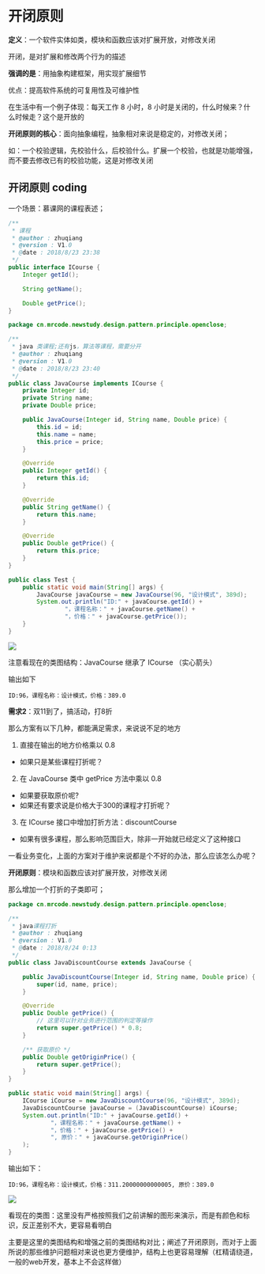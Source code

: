 # 开闭原则

**定义**：一个软件实体如类，模块和函数应该对扩展开放，对修改关闭

开闭，是对扩展和修改两个行为的描述

**强调的是**：用抽象构建框架，用实现扩展细节

优点：提高软件系统的可复用性及可维护性

在生活中有一个例子体现：每天工作 8 小时，8 小时是关闭的，什么时候来？什么时候走？这个是开放的

**开闭原则的核心**：面向抽象编程，抽象相对来说是稳定的，对修改关闭；

如：一个校验逻辑，先校验什么，后校验什么。扩展一个校验，也就是功能增强，而不要去修改已有的校验功能，这是对修改关闭

## 开闭原则 coding

一个场景：慕课网的课程表述；

```java
/**
 * 课程
 * @author : zhuqiang
 * @version : V1.0
 * @date : 2018/8/23 23:38
 */
public interface ICourse {
    Integer getId();

    String getName();

    Double getPrice();
}

```

```java
package cn.mrcode.newstudy.design.pattern.principle.openclose;

/**
 * java 类课程;还有js，算法等课程，需要分开
 * @author : zhuqiang
 * @version : V1.0
 * @date : 2018/8/23 23:40
 */
public class JavaCourse implements ICourse {
    private Integer id;
    private String name;
    private Double price;

    public JavaCourse(Integer id, String name, Double price) {
        this.id = id;
        this.name = name;
        this.price = price;
    }

    @Override
    public Integer getId() {
        return this.id;
    }

    @Override
    public String getName() {
        return this.name;
    }

    @Override
    public Double getPrice() {
        return this.price;
    }
}

```

```java
public class Test {
    public static void main(String[] args) {
        JavaCourse javaCourse = new JavaCourse(96, "设计模式", 389d);
        System.out.println("ID:" + javaCourse.getId() +
                "，课程名称：" + javaCourse.getName() +
                "，价格：" + javaCourse.getPrice());
    }
}
```

![](assets/markdown-img-paste-20180824000236410.png)

注意看现在的类图结构：JavaCourse 继承了 ICourse （实心箭头）

输出如下

```
ID:96，课程名称：设计模式，价格：389.0
```

**需求2**：双11到了，搞活动，打8折

那么方案有以下几种，都能满足需求，来说说不足的地方

1. 直接在输出的地方价格乘以 0.8
  - 如果只是某些课程打折呢？
2. 在 JavaCourse 类中 getPrice 方法中乘以 0.8
  - 如果要获取原价呢?
  - 如果还有要求说是价格大于300的课程才打折呢？
3. 在 ICourse 接口中增加打折方法：discountCourse
  - 如果有很多课程，那么影响范围巨大，除非一开始就已经定义了这种接口

一看业务变化，上面的方案对于维护来说都是个不好的办法，那么应该怎么办呢？

**开闭原则**：模块和函数应该对扩展开放，对修改关闭

那么增加一个打折的子类即可；

```java
package cn.mrcode.newstudy.design.pattern.principle.openclose;

/**
 * java课程打折
 * @author : zhuqiang
 * @version : V1.0
 * @date : 2018/8/24 0:13
 */
public class JavaDiscountCourse extends JavaCourse {

    public JavaDiscountCourse(Integer id, String name, Double price) {
        super(id, name, price);
    }

    @Override
    public Double getPrice() {
        // 这里可以针对业务进行范围的判定等操作
        return super.getPrice() * 0.8;
    }

    /** 获取原价 */
    public Double getOriginPrice() {
        return super.getPrice();
    }
}

```

```java
public static void main(String[] args) {
    ICourse iCourse = new JavaDiscountCourse(96, "设计模式", 389d);
    JavaDiscountCourse javaCourse = (JavaDiscountCourse) iCourse;
    System.out.println("ID:" + javaCourse.getId() +
            "，课程名称：" + javaCourse.getName() +
            "，价格：" + javaCourse.getPrice() +
            ", 原价：" + javaCourse.getOriginPrice()
    );
}
```

输出如下：

```
ID:96，课程名称：设计模式，价格：311.20000000000005, 原价：389.0
```

![](assets/markdown-img-paste-20180824001852665.png)

看现在的类图：这里没有严格按照我们之前讲解的图形来演示，而是有颜色和标识，反正差别不大，更容易看明白

主要是这里的类图结构和增强之前的类图结构对比；阐述了开闭原则，而对于上面所说的那些维护问题相对来说也更方便维护，结构上也更容易理解（杠精请绕道，一般的web开发，基本上不会这样做）
